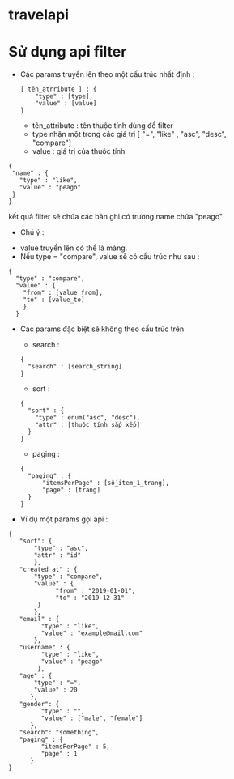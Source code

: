 # travelapi
# Sử dụng api filter 
- Các params truyền lên theo một cấu trúc nhất định :
  ```
  [ tên_atrribute ] : {
      "type" : [type],
      "value" : [value]
  }
  ```
  + tên_attribute : tên thuộc tính dùng để filter
  + type nhận một trong các giá trị [ "=", "like" , "asc", "desc", "compare"] 
  + value : giá trị của thuộc tính 
 ```
 {
  "name" : {
    "type" : "like",
    "value" : "peago"
  }
 }
 ```
 kết quả filter sẽ chứa các bản ghi có trường name chứa "peago".

 - Chú ý : 
  + value truyền lên có thể là mảng.
  + Nếu type = "compare", value sẽ có cấu trúc như sau : 
  ```
  {
    "type" : "compare",
    "value" : {
      "from" : [value_from],
      "to" : [value_to]
      }
    }  
  ```
  - Các params đặc biệt sẽ không theo cấu trúc trên
    + search :
    ```
    {
      "search" : [search_string]
    } 
    ```
    
    + sort :
     ``` 
     {
       "sort" : {
         "type" : enum("asc", "desc"),
         "attr" : [thuộc_tính_sắp_xếp]
       }
     } 
     ```
    + paging :
    ``` 
    {
      "paging" : {
          "itemsPerPage" : [số_item_1_trang],
          "page" : [trang]
      }
    } 
    ```
- Ví dụ một params gọi api  :
 ``` 
 {
    "sort": {
	    "type" : "asc",
	    "attr" : "id"
	    },
    "created_at" : {
	    "type" : "compare",
	    "value" : {
		      "from" : "2019-01-01",
		      "to" : "2019-12-31"
	     }
	    },
    "email" : {
	      "type" : "like",
	      "value" : "example@mail.com"
	    },
    "username" : {
	      "type" : "like",
	      "value" : "peago"
	     },
    "age" : {
        "type" : "=",
        "value" : 20
       },
    "gender": {
	      "type" : "",
	      "value" : ["male", "female"]
       },
    "search": "something",
    "paging" : {
	      "itemsPerPage" : 5,
	      "page" : 1
       }
 }
```

 
